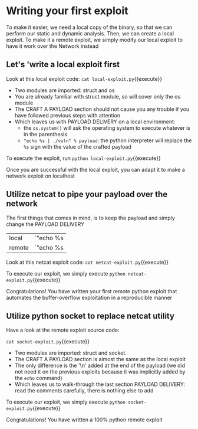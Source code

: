 # Writing your first exploit

To make it easier, we need a local copy of the binary, so that we can perform our static and dynamic analysis. 
Then, we can create a local exploit.
To make it a remote exploit, we  simply modify our local exploit to have it work over the Network instead

## Let's 'write a local exploit first

Look at this local exploit code: `cat local-exploit.py`{{execute}}

- Two modules are imported: struct and os
- You are already familiar with struct module, so will cover only the os module
- The CRAFT A PAYLOAD section should not cause you any trouble if you have followed previous steps with attention
- Which leaves us with PAYLOAD DELIVERY on a local environment:
  - the `os.system()` will ask the operating system to execute whatever is in the parenthesis
  - `"echo %s | ./vuln" % payload`: the python interpreter will replace the `%s` sign with the value of the crafted payload

To execute the exploit, run `python local-exploit.py`{{execute}}

Once you are successful with the local exploit, you can adapt it to make a network exploit on localhost

## Utilize netcat to pipe your payload over the network

The first things that comes in mind, is to keep the payload and simply change the PAYLOAD DELIVERY

| | |
| --- | --- |
| local  | `"echo %s | ./vuln" % payload` |
| remote | `"echo %s | nc localhost 1337" % payload` |

Look at this netcat exploit code: `cat netcat-exploit.py`{{execute}}

To execute our exploit, we simply execute `python netcat-exploit.py`{{execute}}

Congratulations! You have written your first remote python exploit that automates the buffer-overflow exploitation in a reproducible manner

## Utilize python socket to replace netcat utility

Have a look at the remote exploit source code:

`cat socket-exploit.py`{{execute}}

- Two modules are imported: struct and socket. 
- The CRAFT A PAYLOAD section is almost the same as the local exploit
- The only difference is the '\n' added at the end of the payload (we did not need it on the previous exploits because it was implicitly added by the `echo` command)
- Which leaves us to walk-through the last section PAYLOAD DELIVERY: read the comments carefully, there is nothing else to add

To execute our exploit, we simply execute `python socket-exploit.py`{{execute}}

Congratulations! You have written a 100% python remote exploit 


